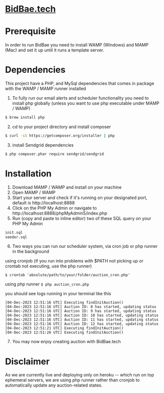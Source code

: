 # [BidBae.tech](bidbae.tech)

# Prerequisite

In order to run BidBae you need to install WAMP (Windows) and MAMP (Mac) and set it up until it runs a template server.

# Dependencies

This project have a PHP, and MySql dependencies that comes in package with the WAMP / MAMP runner installed

1. To fully run our email alerts and scheduler functionality you need to install php globally (unless you want to use php executable under MAMP / WAMP)

```bash
$ brew install php
```

2. cd to your project directory and install composer

```bash
$ curl -sS https://getcomposer.org/installer | php
```

3. install Sendgrid dependencies

```bash
$ php composer.phar require sendgrid/sendgrid
```

# Installation

1. Download MAMP / WAMP and install on your machine
2. Open MAMP / WAMP
3. Start your server and check if it's running on your designated port, default is http://localhost:8888
4. Click on the PHP My Admin or navigate to http://localhost:8888/phpMyAdmin5/index.php
5. Run (copy and paste to inline editor) two of these SQL query on your PHP My Admin

```bash
init.sql
seeder.sql
```

6. Two ways you can run our scheduler system, via cron job or php runner in the background

using cronjob (if you run into problems with $PATH not picking up or crontab not executing, use the php runner)

```
$ crontab 'absolute/path/to/your/folder/auction_cron.php'
```

using php runner
`$ php auction_cron.php`

you should see logs running in your terminal like this

```
[04-Dec-2023 12:51:16 UTC] Executing findInitAuction()
[04-Dec-2023 12:51:16 UTC] Auction ID: 8 has started, updating status
[04-Dec-2023 12:51:16 UTC] Auction ID: 9 has started, updating status
[04-Dec-2023 12:51:16 UTC] Auction ID: 10 has started, updating status
[04-Dec-2023 12:51:16 UTC] Auction ID: 11 has started, updating status
[04-Dec-2023 12:51:16 UTC] Auction ID: 12 has started, updating status
[04-Dec-2023 12:51:21 UTC] Executing findInitAuction()
[04-Dec-2023 12:51:26 UTC] Executing findInitAuction()
```

7. You may now enjoy creating auction with BidBae.tech

# Disclaimer

As we are currently live and deploying only on heroku -- which run on top ephemeral servers, we are using php runner rather than cronjob to automatically update any auction-related states.
